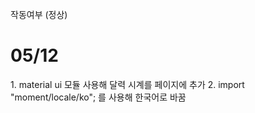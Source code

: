 작동여부 (정상)
<h1>05/12</h1> 
1. material ui 모듈 사용해 달력 시계를 페이지에 추가
2. import "moment/locale/ko"; 를 사용해 한국어로 바꿈
